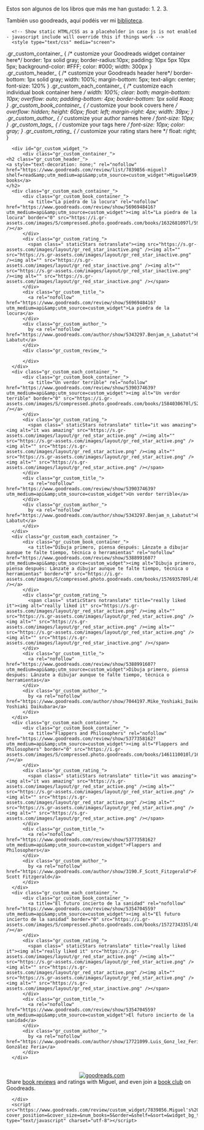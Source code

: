 Estos son algunos de los libros que más me han gustado:
1. 
2. 
3. 


También uso goodreads, aquí podéis ver mi [biblioteca]().

      <!-- Show static HTML/CSS as a placeholder in case js is not enabled - javascript include will override this if things work -->
      <style type="text/css" media="screen">
  .gr_custom_container_ {
    /* customize your Goodreads widget container here*/
    border: 1px solid gray;
    border-radius:10px;
    padding: 10px 5px 10px 5px;
    background-color: #FFF;
    color: #000;
    width: 300px
  }
  .gr_custom_header_ {
    /* customize your Goodreads header here*/
    border-bottom: 1px solid gray;
    width: 100%;
    margin-bottom: 5px;
    text-align: center;
    font-size: 120%
  }
  .gr_custom_each_container_ {
    /* customize each individual book container here */
    width: 100%;
    clear: both;
    margin-bottom: 10px;
    overflow: auto;
    padding-bottom: 4px;
    border-bottom: 1px solid #aaa;
  }
  .gr_custom_book_container_ {
    /* customize your book covers here */
    overflow: hidden;
    height: 60px;
      float: left;
      margin-right: 4px;
      width: 39px;
  }
  .gr_custom_author_ {
    /* customize your author names here */
    font-size: 10px;
  }
  .gr_custom_tags_ {
    /* customize your tags here */
    font-size: 10px;
    color: gray;
  }
  .gr_custom_rating_ {
    /* customize your rating stars here */
    float: right;
  }
</style>

      <div id="gr_custom_widget_">
          <div class="gr_custom_container_">
    <h2 class="gr_custom_header_">
    <a style="text-decoration: none;" rel="nofollow" href="https://www.goodreads.com/review/list/7839856-miguel?shelf=read&amp;utm_medium=api&amp;utm_source=custom_widget">Miguel&#39;s books</a>
    </h2>
      <div class="gr_custom_each_container_">
          <div class="gr_custom_book_container_">
            <a title="La piedra de la locura" rel="nofollow" href="https://www.goodreads.com/review/show/5696948416?utm_medium=api&amp;utm_source=custom_widget"><img alt="La piedra de la locura" border="0" src="https://i.gr-assets.com/images/S/compressed.photo.goodreads.com/books/1632681097l/59080630._SY75_.jpg" /></a>
          </div>
          <div class="gr_custom_rating_">
            <span class=" staticStars notranslate"><img src="https://s.gr-assets.com/images/layout/gr_red_star_inactive.png" /><img alt="" src="https://s.gr-assets.com/images/layout/gr_red_star_inactive.png" /><img alt="" src="https://s.gr-assets.com/images/layout/gr_red_star_inactive.png" /><img alt="" src="https://s.gr-assets.com/images/layout/gr_red_star_inactive.png" /><img alt="" src="https://s.gr-assets.com/images/layout/gr_red_star_inactive.png" /></span>
          </div>
          <div class="gr_custom_title_">
            <a rel="nofollow" href="https://www.goodreads.com/review/show/5696948416?utm_medium=api&amp;utm_source=custom_widget">La piedra de la locura</a>
          </div>
          <div class="gr_custom_author_">
            by <a rel="nofollow" href="https://www.goodreads.com/author/show/5343297.Benjam_n_Labatut">Benjamín Labatut</a>
          </div>
          <div class="gr_custom_review_">
            
          </div>
      </div>
      <div class="gr_custom_each_container_">
          <div class="gr_custom_book_container_">
            <a title="Un verdor terrible" rel="nofollow" href="https://www.goodreads.com/review/show/5390374639?utm_medium=api&amp;utm_source=custom_widget"><img alt="Un verdor terrible" border="0" src="https://i.gr-assets.com/images/S/compressed.photo.goodreads.com/books/1584030670l/52323655._SY75_.jpg" /></a>
          </div>
          <div class="gr_custom_rating_">
            <span class=" staticStars notranslate" title="it was amazing"><img alt="it was amazing" src="https://s.gr-assets.com/images/layout/gr_red_star_active.png" /><img alt="" src="https://s.gr-assets.com/images/layout/gr_red_star_active.png" /><img alt="" src="https://s.gr-assets.com/images/layout/gr_red_star_active.png" /><img alt="" src="https://s.gr-assets.com/images/layout/gr_red_star_active.png" /><img alt="" src="https://s.gr-assets.com/images/layout/gr_red_star_active.png" /></span>
          </div>
          <div class="gr_custom_title_">
            <a rel="nofollow" href="https://www.goodreads.com/review/show/5390374639?utm_medium=api&amp;utm_source=custom_widget">Un verdor terrible</a>
          </div>
          <div class="gr_custom_author_">
            by <a rel="nofollow" href="https://www.goodreads.com/author/show/5343297.Benjam_n_Labatut">Benjamín Labatut</a>
          </div>
      </div>
      <div class="gr_custom_each_container_">
          <div class="gr_custom_book_container_">
            <a title="Dibuja primero, piensa después: Lánzate a dibujar aunque te falte tiempo, técnica o herramientas" rel="nofollow" href="https://www.goodreads.com/review/show/5388991607?utm_medium=api&amp;utm_source=custom_widget"><img alt="Dibuja primero, piensa después: Lánzate a dibujar aunque te falte tiempo, técnica o herramientas" border="0" src="https://i.gr-assets.com/images/S/compressed.photo.goodreads.com/books/1576935709l/49615187._SY75_.jpg" /></a>
          </div>
          <div class="gr_custom_rating_">
            <span class=" staticStars notranslate" title="really liked it"><img alt="really liked it" src="https://s.gr-assets.com/images/layout/gr_red_star_active.png" /><img alt="" src="https://s.gr-assets.com/images/layout/gr_red_star_active.png" /><img alt="" src="https://s.gr-assets.com/images/layout/gr_red_star_active.png" /><img alt="" src="https://s.gr-assets.com/images/layout/gr_red_star_active.png" /><img alt="" src="https://s.gr-assets.com/images/layout/gr_red_star_inactive.png" /></span>
          </div>
          <div class="gr_custom_title_">
            <a rel="nofollow" href="https://www.goodreads.com/review/show/5388991607?utm_medium=api&amp;utm_source=custom_widget">Dibuja primero, piensa después: Lánzate a dibujar aunque te falte tiempo, técnica o herramientas</a>
          </div>
          <div class="gr_custom_author_">
            by <a rel="nofollow" href="https://www.goodreads.com/author/show/7044197.Mike_Yoshiaki_Daikubara">Mike Yoshiaki Daikubara</a>
          </div>
      </div>
      <div class="gr_custom_each_container_">
          <div class="gr_custom_book_container_">
            <a title="Flappers and Philosophers" rel="nofollow" href="https://www.goodreads.com/review/show/5377358162?utm_medium=api&amp;utm_source=custom_widget"><img alt="Flappers and Philosophers" border="0" src="https://i.gr-assets.com/images/S/compressed.photo.goodreads.com/books/1461110010l/16856._SX50_.jpg" /></a>
          </div>
          <div class="gr_custom_rating_">
            <span class=" staticStars notranslate" title="it was amazing"><img alt="it was amazing" src="https://s.gr-assets.com/images/layout/gr_red_star_active.png" /><img alt="" src="https://s.gr-assets.com/images/layout/gr_red_star_active.png" /><img alt="" src="https://s.gr-assets.com/images/layout/gr_red_star_active.png" /><img alt="" src="https://s.gr-assets.com/images/layout/gr_red_star_active.png" /><img alt="" src="https://s.gr-assets.com/images/layout/gr_red_star_active.png" /></span>
          </div>
          <div class="gr_custom_title_">
            <a rel="nofollow" href="https://www.goodreads.com/review/show/5377358162?utm_medium=api&amp;utm_source=custom_widget">Flappers and Philosophers</a>
          </div>
          <div class="gr_custom_author_">
            by <a rel="nofollow" href="https://www.goodreads.com/author/show/3190.F_Scott_Fitzgerald">F. Scott Fitzgerald</a>
          </div>
      </div>
      <div class="gr_custom_each_container_">
          <div class="gr_custom_book_container_">
            <a title="El futuro incierto de la sanidad" rel="nofollow" href="https://www.goodreads.com/review/show/5354704559?utm_medium=api&amp;utm_source=custom_widget"><img alt="El futuro incierto de la sanidad" border="0" src="https://i.gr-assets.com/images/S/compressed.photo.goodreads.com/books/1572734335l/48668799._SY75_.jpg" /></a>
          </div>
          <div class="gr_custom_rating_">
            <span class=" staticStars notranslate" title="really liked it"><img alt="really liked it" src="https://s.gr-assets.com/images/layout/gr_red_star_active.png" /><img alt="" src="https://s.gr-assets.com/images/layout/gr_red_star_active.png" /><img alt="" src="https://s.gr-assets.com/images/layout/gr_red_star_active.png" /><img alt="" src="https://s.gr-assets.com/images/layout/gr_red_star_active.png" /><img alt="" src="https://s.gr-assets.com/images/layout/gr_red_star_inactive.png" /></span>
          </div>
          <div class="gr_custom_title_">
            <a rel="nofollow" href="https://www.goodreads.com/review/show/5354704559?utm_medium=api&amp;utm_source=custom_widget">El futuro incierto de la sanidad</a>
          </div>
          <div class="gr_custom_author_">
            by <a rel="nofollow" href="https://www.goodreads.com/author/show/17721099.Luis_Gonz_lez_Feria">Luis González Feria</a>
          </div>
      </div>
  <br style="clear: both"/>
  <center>
    <a rel="nofollow" href="https://www.goodreads.com/"><img alt="goodreads.com" style="border:0" src="https://s.gr-assets.com/images/widget/widget_logo.gif" /></a>
  </center>
  <noscript>
    Share <a rel="nofollow" href="https://www.goodreads.com/">book reviews</a> and ratings with Miguel, and even join a <a rel="nofollow" href="https://www.goodreads.com/group">book club</a> on Goodreads.
  </noscript>
  </div>

      </div>
      <script src="https://www.goodreads.com/review/custom_widget/7839856.Miguel's%20bookshelf:%20read?cover_position=&cover_size=&num_books=5&order=&shelf=&sort=&widget_bg_transparent=" type="text/javascript" charset="utf-8"></script>
